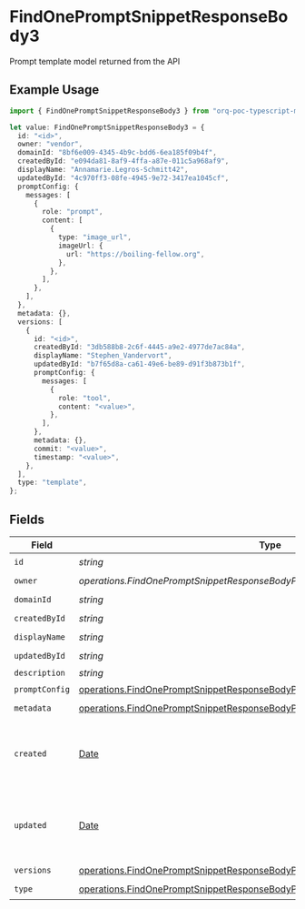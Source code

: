 # FindOnePromptSnippetResponseBody3

Prompt template model returned from the API

## Example Usage

```typescript
import { FindOnePromptSnippetResponseBody3 } from "orq-poc-typescript-multi-env-version/models/operations";

let value: FindOnePromptSnippetResponseBody3 = {
  id: "<id>",
  owner: "vendor",
  domainId: "8bf6e009-4345-4b9c-bdd6-6ea185f09b4f",
  createdById: "e094da81-8af9-4ffa-a87e-011c5a968af9",
  displayName: "Annamarie.Legros-Schmitt42",
  updatedById: "4c970ff3-08fe-4945-9e72-3417ea1045cf",
  promptConfig: {
    messages: [
      {
        role: "prompt",
        content: [
          {
            type: "image_url",
            imageUrl: {
              url: "https://boiling-fellow.org",
            },
          },
        ],
      },
    ],
  },
  metadata: {},
  versions: [
    {
      id: "<id>",
      createdById: "3db588b8-2c6f-4445-a9e2-4977de7ac84a",
      displayName: "Stephen_Vandervort",
      updatedById: "b7f65d8a-ca61-49e6-be89-d91f3b873b1f",
      promptConfig: {
        messages: [
          {
            role: "tool",
            content: "<value>",
          },
        ],
      },
      metadata: {},
      commit: "<value>",
      timestamp: "<value>",
    },
  ],
  type: "template",
};
```

## Fields

| Field                                                                                                                                                                          | Type                                                                                                                                                                           | Required                                                                                                                                                                       | Description                                                                                                                                                                    |
| ------------------------------------------------------------------------------------------------------------------------------------------------------------------------------ | ------------------------------------------------------------------------------------------------------------------------------------------------------------------------------ | ------------------------------------------------------------------------------------------------------------------------------------------------------------------------------ | ------------------------------------------------------------------------------------------------------------------------------------------------------------------------------ |
| `id`                                                                                                                                                                           | *string*                                                                                                                                                                       | :heavy_check_mark:                                                                                                                                                             | N/A                                                                                                                                                                            |
| `owner`                                                                                                                                                                        | *operations.FindOnePromptSnippetResponseBodyPromptSnippetsResponseOwner*                                                                                                       | :heavy_check_mark:                                                                                                                                                             | N/A                                                                                                                                                                            |
| `domainId`                                                                                                                                                                     | *string*                                                                                                                                                                       | :heavy_check_mark:                                                                                                                                                             | N/A                                                                                                                                                                            |
| `createdById`                                                                                                                                                                  | *string*                                                                                                                                                                       | :heavy_check_mark:                                                                                                                                                             | N/A                                                                                                                                                                            |
| `displayName`                                                                                                                                                                  | *string*                                                                                                                                                                       | :heavy_check_mark:                                                                                                                                                             | N/A                                                                                                                                                                            |
| `updatedById`                                                                                                                                                                  | *string*                                                                                                                                                                       | :heavy_check_mark:                                                                                                                                                             | N/A                                                                                                                                                                            |
| `description`                                                                                                                                                                  | *string*                                                                                                                                                                       | :heavy_minus_sign:                                                                                                                                                             | N/A                                                                                                                                                                            |
| `promptConfig`                                                                                                                                                                 | [operations.FindOnePromptSnippetResponseBodyPromptSnippetsResponsePromptConfig](../../models/operations/findonepromptsnippetresponsebodypromptsnippetsresponsepromptconfig.md) | :heavy_check_mark:                                                                                                                                                             | N/A                                                                                                                                                                            |
| `metadata`                                                                                                                                                                     | [operations.FindOnePromptSnippetResponseBodyPromptSnippetsResponseMetadata](../../models/operations/findonepromptsnippetresponsebodypromptsnippetsresponsemetadata.md)         | :heavy_check_mark:                                                                                                                                                             | N/A                                                                                                                                                                            |
| `created`                                                                                                                                                                      | [Date](https://developer.mozilla.org/en-US/docs/Web/JavaScript/Reference/Global_Objects/Date)                                                                                  | :heavy_minus_sign:                                                                                                                                                             | The date and time the resource was created                                                                                                                                     |
| `updated`                                                                                                                                                                      | [Date](https://developer.mozilla.org/en-US/docs/Web/JavaScript/Reference/Global_Objects/Date)                                                                                  | :heavy_minus_sign:                                                                                                                                                             | The date and time the resource was last updated                                                                                                                                |
| `versions`                                                                                                                                                                     | [operations.FindOnePromptSnippetResponseBodyPromptSnippetsResponseVersions](../../models/operations/findonepromptsnippetresponsebodypromptsnippetsresponseversions.md)[]       | :heavy_check_mark:                                                                                                                                                             | N/A                                                                                                                                                                            |
| `type`                                                                                                                                                                         | [operations.FindOnePromptSnippetResponseBodyPromptSnippetsResponseType](../../models/operations/findonepromptsnippetresponsebodypromptsnippetsresponsetype.md)                 | :heavy_check_mark:                                                                                                                                                             | N/A                                                                                                                                                                            |